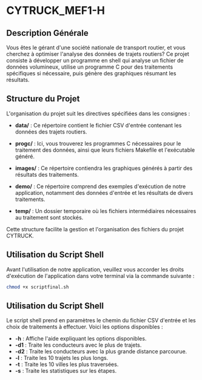 # CYTRUCK_MEF1-H

## Description Générale

Vous êtes le gérant d'une société nationale de transport routier, et vous cherchez à optimiser l'analyse des données de trajets routiers? Ce projet consiste à développer un programme en shell qui analyse un fichier de données volumineux, utilise un programme C pour des traitements spécifiques si nécessaire, puis génère des graphiques résumant les résultats.

## Structure du Projet

L'organisation du projet suit les directives spécifiées dans les consignes :

- **data/** : Ce répertoire contient le fichier CSV d'entrée contenant les données des trajets routiers.

- **progc/** : Ici, vous trouverez les programmes C nécessaires pour le traitement des données, ainsi que leurs fichiers Makefile et l'exécutable généré.

- **images/** : Ce répertoire contiendra les graphiques générés à partir des résultats des traitements.

- **demo/** : Ce répertoire comprend des exemples d'exécution de notre application, notamment des données d'entrée et les résultats de divers traitements.

- **temp/** : Un dossier temporaire où les fichiers intermédiaires nécessaires au traitement sont stockés.

Cette structure facilite la gestion et l'organisation des fichiers du projet CYTRUCK.

## Utilisation du Script Shell

Avant l'utilisation de notre application, veuillez vous accorder les droits d'exécution de l'application dans votre terminal via la commande suivante :

```bash
chmod +x scriptfinal.sh
```
## Utilisation du Script Shell

Le script shell prend en paramètres le chemin du fichier CSV d'entrée et les choix de traitements à effectuer. Voici les options disponibles :

- **-h** : Affiche l'aide expliquant les options disponibles.
- **-d1** : Traite les conducteurs avec le plus de trajets.
- **-d2** : Traite les conducteurs avec la plus grande distance parcourue.
- **-l** : Traite les 10 trajets les plus longs.
- **-t** : Traite les 10 villes les plus traversées.
- **-s** : Traite les statistiques sur les étapes.


